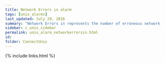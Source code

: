 ```yaml
---
title: ﻿Network Errors in alarm
tags: [unix_alarms]
last_updated: July 29, 2016
summary: "Network Errors in represents the number of erroneous network packets coming in to the machine per second. The Network Errors in alarm may warrant investigation as even a low error rate can indicate network problems."
sidebar: c_unix_sidebar
permalink: unix_alarm_networkerrorsin.html
id:
folder: ConnectUnix
---
```





{% include links.html %}
